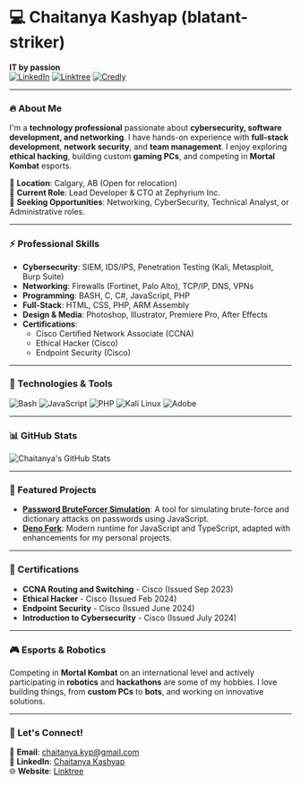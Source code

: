 # 💻 Chaitanya Kashyap (blatant-striker)
**IT by passion**  
[![LinkedIn](https://img.shields.io/badge/LinkedIn-Connect-blue)](https://www.linkedin.com/in/chaitanya-kashyap-7079b2239/) [![Linktree](https://img.shields.io/badge/Linktree-Visit-green)](https://linktr.ee/chaitanya.kyp) [![Credly](https://img.shields.io/badge/Certifications-View-orange)](https://www.credly.com/users/chaitanya-kashyap.6025dea7)

---

### 🔥 About Me
I'm a **technology professional** passionate about **cybersecurity, software development, and networking**. I have hands-on experience with **full-stack development**, **network security**, and **team management**. I enjoy exploring **ethical hacking**, building custom **gaming PCs**, and competing in **Mortal Kombat** esports.  

🔹 **Location**: Calgary, AB (Open for relocation)  
🔹 **Current Role**: Lead Developer & CTO at Zephyrium Inc.  
🔹 **Seeking Opportunities**: Networking, CyberSecurity, Technical Analyst, or Administrative roles.  

---

### ⚡ Professional Skills
- **Cybersecurity**: SIEM, IDS/IPS, Penetration Testing (Kali, Metasploit, Burp Suite)
- **Networking**: Firewalls (Fortinet, Palo Alto), TCP/IP, DNS, VPNs
- **Programming**: BASH, C, C#, JavaScript, PHP
- **Full-Stack**: HTML, CSS, PHP, ARM Assembly
- **Design & Media**: Photoshop, Illustrator, Premiere Pro, After Effects  
- **Certifications**:  
  - Cisco Certified Network Associate (CCNA)
  - Ethical Hacker (Cisco)
  - Endpoint Security (Cisco)  

---

### 🔧 Technologies & Tools
![Bash](https://img.shields.io/badge/Bash-05122A?style=flat&logo=gnu-bash) ![JavaScript](https://img.shields.io/badge/-JavaScript-F7DF1E?style=flat&logo=javascript&logoColor=black) ![PHP](https://img.shields.io/badge/PHP-787CB5?style=flat&logo=php) ![Kali Linux](https://img.shields.io/badge/Kali_Linux-557C94?style=flat&logo=kali-linux&logoColor=white) ![Adobe](https://img.shields.io/badge/Adobe-Photoshop%20%7C%20Illustrator%20%7C%20After%20Effects-FEC42C?style=flat&logo=adobe&logoColor=black)

---

### 📊 GitHub Stats
![Chaitanya's GitHub Stats](https://github-readme-stats.vercel.app/api?username=blatant-striker&show_icons=true&count_private=true&theme=dark)

---

### 📁 Featured Projects
- **[Password BruteForcer Simulation](https://github.com/blatant-striker/Password-BruteForcer-Simulation)**: A tool for simulating brute-force and dictionary attacks on passwords using JavaScript.  
- **[Deno Fork](https://github.com/blatant-striker/deno)**: Modern runtime for JavaScript and TypeScript, adapted with enhancements for my personal projects.

---

### 📜 Certifications
- **CCNA Routing and Switching** - Cisco (Issued Sep 2023)  
- **Ethical Hacker** - Cisco (Issued Feb 2024)  
- **Endpoint Security** - Cisco (Issued June 2024)  
- **Introduction to Cybersecurity** - Cisco (Issued July 2024)

---

### 🎮 Esports & Robotics
Competing in **Mortal Kombat** on an international level and actively participating in **robotics** and **hackathons** are some of my hobbies. I love building things, from **custom PCs** to **bots**, and working on innovative solutions.

---

### 🔗 Let's Connect!
📧 **Email**: [chaitanya.kyp@gmail.com](mailto:chaitanya.kyp@gmail.com)  
📍 **LinkedIn**: [Chaitanya Kashyap](https://www.linkedin.com/in/chaitanya-kashyap-7079b2239/)  
🌐 **Website**: [Linktree](https://linktr.ee/chaitanya.kyp)


<!--
**blatant-striker/blatant-striker** is a ✨ _special_ ✨ repository because its `README.md` (this file) appears on your GitHub profile.

Here are some ideas to get you started:

- 🔭 I’m currently working on ...
- 🌱 I’m currently learning ...
- 👯 I’m looking to collaborate on ...
- 🤔 I’m looking for help with ...
- 💬 Ask me about ...
- 📫 How to reach me: ...
- 😄 Pronouns: ...
- ⚡ Fun fact: ...
-->
